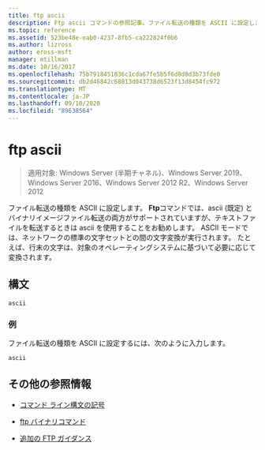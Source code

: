 ```yaml
---
title: ftp ascii
description: Ftp ascii コマンドの参照記事。ファイル転送の種類を ASCII に設定します。
ms.topic: reference
ms.assetid: 523be48e-eab0-4237-8fb5-ca222824f0b6
ms.author: lizross
author: eross-msft
manager: mtillman
ms.date: 10/16/2017
ms.openlocfilehash: 75b7918451836c1cda67fe5b5f6d8d8d3b73fde0
ms.sourcegitcommit: db2d46842c68813d043738d6523f13d8454fc972
ms.translationtype: MT
ms.contentlocale: ja-JP
ms.lasthandoff: 09/10/2020
ms.locfileid: "89638564"
---
```

# <a name="ftp-ascii"></a>ftp ascii

> 適用対象: Windows Server (半期チャネル)、Windows Server 2019、Windows Server 2016、Windows Server 2012 R2、Windows Server 2012

ファイル転送の種類を ASCII に設定します。 **Ftp**コマンドでは、ascii (既定) とバイナリイメージファイル転送の両方がサポートされていますが、テキストファイルを転送するときは ascii を使用することをお勧めします。 ASCII モードでは、ネットワークの標準の文字セットとの間の文字変換が実行されます。 たとえば、行末の文字は、対象のオペレーティングシステムに基づいて必要に応じて変換されます。

## <a name="syntax"></a>構文

```
ascii
```

### <a name="examples"></a>例

ファイル転送の種類を ASCII に設定するには、次のように入力します。

```
ascii
```

## <a name="additional-references"></a>その他の参照情報

- [コマンド ライン構文の記号](command-line-syntax-key.md)

- [ftp バイナリコマンド](ftp-binary.md)

- [追加の FTP ガイダンス](/previous-versions/orphan-topics/ws.10/cc756013(v=ws.10))
